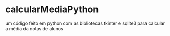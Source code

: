 # calcularMediaPython
um código feito em python com as bibliotecas tkinter e sqlite3 para calcular a média da notas de alunos
